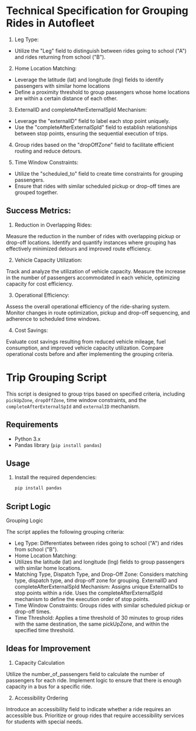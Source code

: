 # Technical Specification for Grouping Rides in Autofleet

1. Leg Type:

- Utilize the "Leg" field to distinguish between rides going to school ("A") and rides returning from school ("B").

2. Home Location Matching:

- Leverage the latitude (lat) and longitude (lng) fields to identify passengers with similar home locations
- Define a proximity threshold to group passengers whose home locations are within a certain distance of each other.

3. ExternalID and completeAfterExternalSpId Mechanism:

- Leverage the "externalID" field to label each stop point uniquely.
- Use the "completeAfterExternalSpId" field to establish relationships between stop points, ensuring the sequential execution of trips.

4. Group rides based on the "dropOffZone" field to facilitate efficient routing and reduce detours.

5. Time Window Constraints:

- Utilize the "scheduled_to" field to create time constraints for grouping passengers.
- Ensure that rides with similar scheduled pickup or drop-off times are grouped together.


## Success Metrics:
1. Reduction in Overlapping Rides:

Measure the reduction in the number of rides with overlapping pickup or drop-off locations.
Identify and quantify instances where grouping has effectively minimized detours and improved route efficiency.

2. Vehicle Capacity Utilization:

Track and analyze the utilization of vehicle capacity.
Measure the increase in the number of passengers accommodated in each vehicle, optimizing capacity for cost efficiency.

3. Operational Efficiency:

Assess the overall operational efficiency of the ride-sharing system.
Monitor changes in route optimization, pickup and drop-off sequencing, and adherence to scheduled time windows.

4. Cost Savings:

Evaluate cost savings resulting from reduced vehicle mileage, fuel consumption, and improved vehicle capacity utilization.
Compare operational costs before and after implementing the grouping criteria.


# Trip Grouping Script

This script is designed to group trips based on specified criteria, including `pickUpZone`, `dropOffZone`, time window constraints, and the `completeAfterExternalSpId` and `externalID` mechanism.

## Requirements

- Python 3.x
- Pandas library (`pip install pandas`)

## Usage

1. Install the required dependencies:

   ```bash
   pip install pandas
   
## Script Logic

Grouping Logic

The script applies the following grouping criteria:

- Leg Type:
Differentiates between rides going to school ("A") and rides from school ("B").
- Home Location Matching:
- Utilizes the latitude (lat) and longitude (lng) fields to group passengers with similar home locations.
- Matching Type, Dispatch Type, and Drop-Off Zone:
Considers matching type, dispatch type, and drop-off zone for grouping.
ExternalID and completeAfterExternalSpId Mechanism:
Assigns unique ExternalIDs to stop points within a ride.
Uses the completeAfterExternalSpId mechanism to define the execution order of stop points.
- Time Window Constraints:
Groups rides with similar scheduled pickup or drop-off times.
- Time Threshold:
Applies a time threshold of 30 minutes to group rides with the same destination, the same pickUpZone, and within the specified time threshold.


## Ideas for Improvement

1. Capacity Calculation

Utilize the number_of_passengers field to calculate the number of passengers for each ride.
Implement logic to ensure that there is enough capacity in a bus for a specific ride.

2. Accessibility Ordering

Introduce an accessibility field to indicate whether a ride requires an accessible bus.
Prioritize or group rides that require accessibility services for students with special needs.
